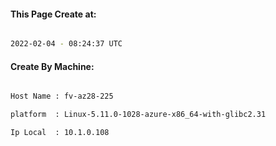
   
#### This Page Create at:

```bash

2022-02-04 - 08:24:37 UTC

```

#### Create By Machine:

```bash

Host Name : fv-az28-225

platform  : Linux-5.11.0-1028-azure-x86_64-with-glibc2.31

Ip Local  : 10.1.0.108

```

